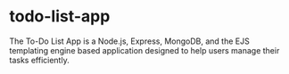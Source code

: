 # todo-list-app
The To-Do List App is a Node.js, Express, MongoDB, and the EJS templating engine based application designed to help users manage their tasks efficiently.
